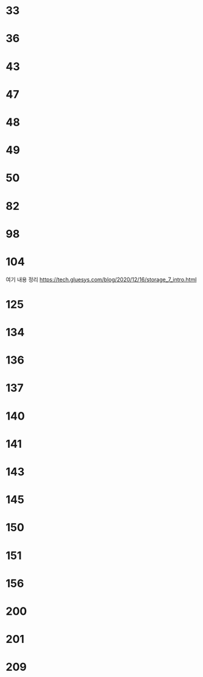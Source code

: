 # 33

# 36

# 43

# 47

# 48

# 49

# 50

# 82

# 98

# 104

여기 내용 정리
https://tech.gluesys.com/blog/2020/12/16/storage_7_intro.html

# 125

# 134

# 136

# 137

# 140

# 141

# 143

# 145

# 150

# 151

# 156

# 200

# 201

# 209